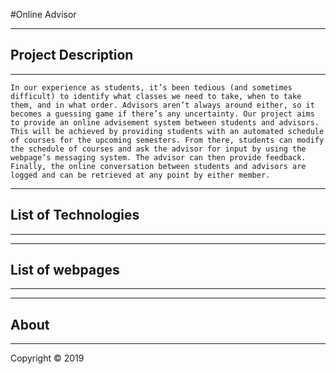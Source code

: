 #Online Advisor 

-----------------------
## Project Description
-----------------------
    In our experience as students, it’s been tedious (and sometimes difficult) to identify what classes we need to take, when to take them, and in what order. Advisors aren’t always around either, so it becomes a guessing game if there’s any uncertainty. Our project aims to provide an online advisement system between students and advisors. This will be achieved by providing students with an automated schedule of courses for the upcoming semesters. From there, students can modify the schedule of courses and ask the advisor for input by using the webpage’s messaging system. The advisor can then provide feedback. Finally, the online conversation between students and advisors are logged and can be retrieved at any point by either member.

-----------------------
## List of Technologies
-----------------------



-------------------
## List of webpages
-------------------



--------
## About
--------
Copyright © 2019 
